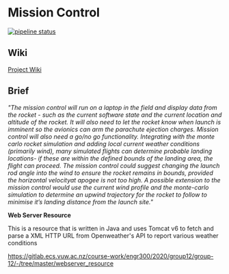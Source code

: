 # Mission Control
[![pipeline status](https://gitlab.ecs.vuw.ac.nz/course-work/engr300/2020/group12/group-12/badges/master/pipeline.svg)](https://gitlab.ecs.vuw.ac.nz/course-work/engr300/2020/group12/group-12/-/commits/master)


## Wiki
[Project Wiki](https://gitlab.ecs.vuw.ac.nz/course-work/engr300/2020/group12/group-12/-/wikis/home)

## Brief

*"The mission control will run on a laptop in the field and display data from
the rocket - such as the current software state and the current location and
altitude of the rocket. It will also need to let the rocket know when launch is
imminent so the avionics can arm the parachute ejection charges. Mission control
will also need a go/no go functionality. Integrating with the monte carlo rocket
simulation and adding local current weather conditions (primarily wind), many
simulated flights can determine probable landing locations- if these are within
the defined bounds of the landing area, the flight can proceed. The mission
control could suggest changing the launch rod angle into the wind to ensure the
rocket remains in bounds, provided the horizontal velocityat apogee is not too
high. A possible extension to the mission control would use the current wind
profile and the monte-carlo simulation to determine an upwind trajectory for the
rocket to follow to minimise it’s landing distance from the launch site."*

**Web Server Resource**

This is a resource that is written in Java and uses Tomcat v6 to fetch and parse a XML HTTP URL from Openweather's API to report various weather conditions

https://gitlab.ecs.vuw.ac.nz/course-work/engr300/2020/group12/group-12/-/tree/master/webserver_resource